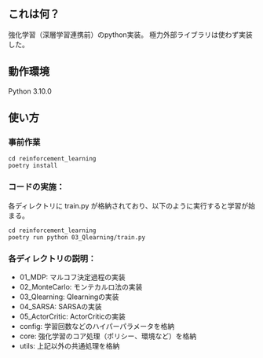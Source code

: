## これは何？
強化学習（深層学習連携前）のpython実装。
極力外部ライブラリは使わず実装した。

## 動作環境
Python 3.10.0

## 使い方
### 事前作業
```
cd reinforcement_learning
poetry install
```

### コードの実施：
各ディレクトリに train.py が格納されており、以下のように実行すると学習が始まる。
```
cd reinforcement_learning
poetry run python 03_Qlearning/train.py
```

### 各ディレクトリの説明：
- 01_MDP: マルコフ決定過程の実装
- 02_MonteCarlo: モンテカルロ法の実装
- 03_Qlearning: Qlearningの実装
- 04_SARSA: SARSAの実装
- 05_ActorCritic: ActorCriticの実装
- config: 学習回数などのハイパーパラメータを格納
- core: 強化学習のコア処理（ポリシー、環境など）を格納
- utils: 上記以外の共通処理を格納
